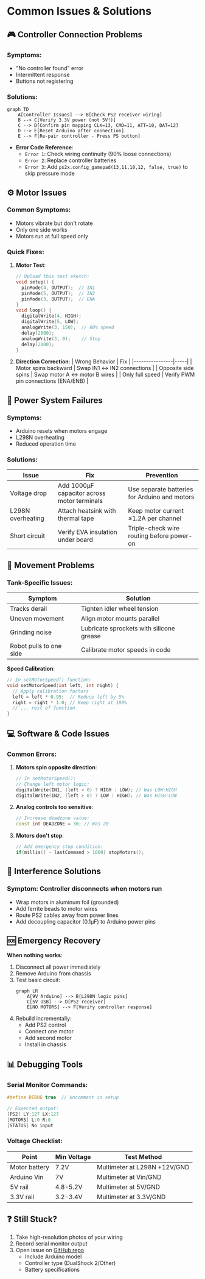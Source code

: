 # Common Issues & Solutions

## 🎮 Controller Connection Problems
### Symptoms:
- "No controller found" error
- Intermittent response
- Buttons not registering

### Solutions:
```mermaid
graph TD
    A[Controller Issues] --> B[Check PS2 receiver wiring]
    B --> C[Verify 3.3V power (not 5V!)]
    C --> D[Confirm pin mapping CLK=13, CMD=11, ATT=10, DAT=12]
    D --> E[Reset Arduino after connection]
    E --> F[Re-pair controller - Press PS button]
```

- **Error Code Reference**:
  - `Error 1`: Check wiring continuity (90% loose connections)
  - `Error 2`: Replace controller batteries
  - `Error 3`: Add `ps2x.config_gamepad(13,11,10,12, false, true)` to skip pressure mode

## ⚙️ Motor Issues
### Common Symptoms:
- Motors vibrate but don't rotate
- Only one side works
- Motors run at full speed only

### Quick Fixes:
1. **Motor Test**:
   ```cpp
   // Upload this test sketch:
   void setup() {
     pinMode(4, OUTPUT);  // IN1
     pinMode(5, OUTPUT);  // IN2
     pinMode(3, OUTPUT);  // ENA
   }
   void loop() {
     digitalWrite(4, HIGH);
     digitalWrite(5, LOW);
     analogWrite(3, 150);  // 60% speed
     delay(2000);
     analogWrite(3, 0);    // Stop
     delay(2000);
   }
   ```

2. **Direction Correction**:
   | Wrong Behavior | Fix |
   |----------------|-----|
   | Motor spins backward | Swap IN1 ↔ IN2 connections |
   | Opposite side spins | Swap motor A ↔ motor B wires |
   | Only full speed | Verify PWM pin connections (ENA/ENB) |

## 🔋 Power System Failures
### Symptoms:
- Arduino resets when motors engage
- L298N overheating
- Reduced operation time

### Solutions:
| Issue | Fix | Prevention |
|-------|-----|------------|
| Voltage drop | Add 1000μF capacitor across motor terminals | Use separate batteries for Arduino and motors |
| L298N overheating | Attach heatsink with thermal tape | Keep motor current ≤1.2A per channel |
| Short circuit | Verify EVA insulation under board | Triple-check wire routing before power-on |

## 🤖 Movement Problems
### Tank-Specific Issues:
| Symptom | Solution |
|---------|----------|
| Tracks derail | Tighten idler wheel tension |
| Uneven movement | Align motor mounts parallel |
| Grinding noise | Lubricate sprockets with silicone grease |
| Robot pulls to one side | Calibrate motor speeds in code |

**Speed Calibration**:
```cpp
// In setMotorSpeed() function:
void setMotorSpeed(int left, int right) {
  // Apply calibration factors
  left = left * 0.95;  // Reduce left by 5%
  right = right * 1.0; // Keep right at 100%
  // ... rest of function
}
```

## 💻 Software & Code Issues
### Common Errors:
1. **Motors spin opposite direction**:
   ```cpp
   // In setMotorSpeed():
   // Change left motor logic:
   digitalWrite(IN1, (left > 0) ? HIGH : LOW); // Was LOW:HIGH
   digitalWrite(IN2, (left > 0) ? LOW : HIGH); // Was HIGH:LOW
   ```

2. **Analog controls too sensitive**:
   ```cpp
   // Increase deadzone value:
   const int DEADZONE = 30; // Was 20
   ```

3. **Motors don't stop**:
   ```cpp
   // Add emergency stop condition:
   if(millis() - lastCommand > 1000) stopMotors();
   ```

## 📶 Interference Solutions
### Symptom: Controller disconnects when motors run
- Wrap motors in aluminum foil (grounded)
- Add ferrite beads to motor wires
- Route PS2 cables away from power lines
- Add decoupling capacitor (0.1μF) to Arduino power pins

## 🆘 Emergency Recovery
**When nothing works**:
1. Disconnect all power immediately
2. Remove Arduino from chassis
3. Test basic circuit:
   ```mermaid
   graph LR
       A[9V Arduino] --> B[L298N logic pins]
       C[5V USB] --> D[PS2 receiver]
       E[NO MOTORS] --> F[Verify controller response]
   ```
4. Rebuild incrementally:
   - Add PS2 control
   - Connect one motor
   - Add second motor
   - Install in chassis

## 📊 Debugging Tools
### Serial Monitor Commands:
```cpp
#define DEBUG true  // Uncomment in setup

// Expected output:
[PS2] LY:127 LX:127
[MOTORS] L:0 R:0
[STATUS] No input
```

### Voltage Checklist:
| Point | Min Voltage | Test Method |
|-------|-------------|-------------|
| Motor battery | 7.2V | Multimeter at L298N +12V/GND |
| Arduino Vin | 7V | Multimeter at Vin/GND |
| 5V rail | 4.8-5.2V | Multimeter at 5V/GND |
| 3.3V rail | 3.2-3.4V | Multimeter at 3.3V/GND |

## ❓ Still Stuck?
1. Take high-resolution photos of your wiring
2. Record serial monitor output
3. Open issue on [GitHub repo](https://github.com/yourusername/project-repo)
   - Include Arduino model
   - Controller type (DualShock 2/Other)
   - Battery specifications
